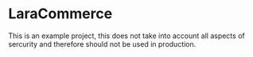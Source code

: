 # LaraCommerce

This is an example project, this does not take into account all aspects of sercurity and therefore should not be used in production.
